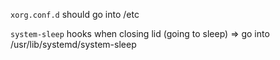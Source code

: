`xorg.conf.d` should go into /etc

`system-sleep` hooks when closing lid (going to sleep) => go into /usr/lib/systemd/system-sleep
